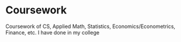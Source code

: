 Coursework
==========

Coursework of CS, Applied Math, Statistics, Economics/Econometrics, Finance, etc. I have done in my college

